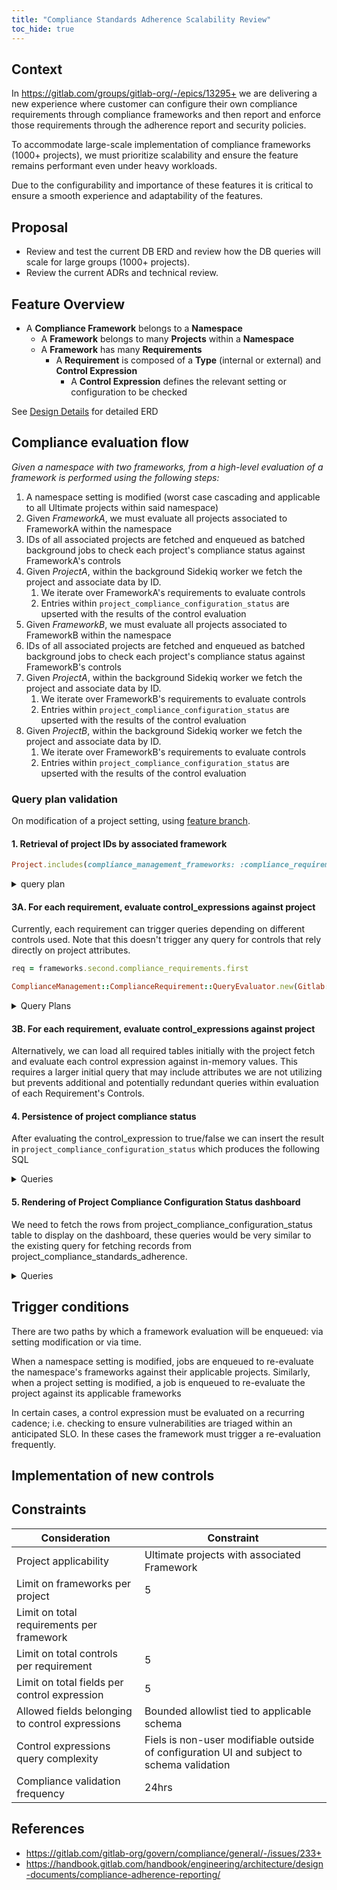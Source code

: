 ```yaml
---
title: "Compliance Standards Adherence Scalability Review"
toc_hide: true
---
```


## Context

In https://gitlab.com/groups/gitlab-org/-/epics/13295+ we are delivering a new experience where customer can configure their own compliance requirements through compliance frameworks and then report and enforce those requirements through the adherence report and security policies.

To accommodate large-scale implementation of compliance frameworks (1000+ projects), we must prioritize scalability and ensure the feature remains performant even under heavy workloads.

Due to the configurability and importance of these features it is critical to ensure a smooth experience and adaptability of the features.

## Proposal

- Review and test the current DB ERD and review how the DB queries will scale for large groups (1000+ projects).
- Review the current ADRs and technical review.

## Feature Overview

- A **Compliance Framework** belongs to a **Namespace**
  - A **Framework** belongs to many **Projects** within a **Namespace**
  - A **Framework** has many **Requirements**
    - A **Requirement** is composed of a **Type** (internal or external) and **Control Expression**
      - A **Control Expression** defines the relevant setting or configuration to be checked

See [Design Details](./_index.md#design-details) for detailed ERD

## Compliance evaluation flow

_Given a namespace with two frameworks, from a high-level evaluation of a framework is performed using the following steps:_

1. A namespace setting is modified (worst case cascading and applicable to all Ultimate projects within said namespace)
1. Given _FrameworkA_, we must evaluate all projects associated to FrameworkA within the namespace
1. IDs of all associated projects are fetched and enqueued as batched background jobs to check each project's compliance status against FrameworkA's controls
1. Given _ProjectA_, within the background Sidekiq worker we fetch the project and associate data by ID.
    1. We iterate over FrameworkA's requirements to evaluate controls
    1. Entries within `project_compliance_configuration_status` are upserted with the results of the control evaluation
1. Given _FrameworkB_, we must evaluate all projects associated to FrameworkB within the namespace
1. IDs of all associated projects are fetched and enqueued as batched background jobs to check each project's compliance status against FrameworkB's controls
1. Given _ProjectA_, within the background Sidekiq worker we fetch the project and associate data by ID.
    1. We iterate over FrameworkB's requirements to evaluate controls
    1. Entries within `project_compliance_configuration_status` are upserted with the results of the control evaluation
1. Given _ProjectB_, within the background Sidekiq worker we fetch the project and associate data by ID.
    1. We iterate over FrameworkB's requirements to evaluate controls
    1. Entries within `project_compliance_configuration_status` are upserted with the results of the control evaluation

### Query plan validation

On modification of a project setting, using [feature branch](https://gitlab.com/gitlab-org/gitlab/-/compare/master...huzaifaiftikhar1_scalability_review_custom_controls).

#### 1. Retrieval of project IDs by associated framework

```rb
Project.includes(compliance_management_frameworks: :compliance_requirements).find(project_id)
```

<details><summary>query plan</summary>

```sql
SELECT
    "projects"."id",
    "projects"."name",
    "projects"."path",
    "projects"."description",
    "projects"."created_at",
    "projects"."updated_at",
    "projects"."creator_id",
    "projects"."namespace_id",
    "projects"."last_activity_at",
    "projects"."import_url",
    "projects"."visibility_level",
    "projects"."archived",
    "projects"."avatar",
    "projects"."merge_requests_template",
    "projects"."star_count",
    "projects"."merge_requests_rebase_enabled",
    "projects"."import_type",
    "projects"."import_source",
    "projects"."approvals_before_merge",
    "projects"."reset_approvals_on_push",
    "projects"."merge_requests_ff_only_enabled",
    "projects"."issues_template",
    "projects"."mirror",
    "projects"."mirror_last_update_at",
    "projects"."mirror_last_successful_update_at",
    "projects"."mirror_user_id",
    "projects"."shared_runners_enabled",
    "projects"."runners_token",
    "projects"."build_allow_git_fetch",
    "projects"."build_timeout",
    "projects"."mirror_trigger_builds",
    "projects"."pending_delete",
    "projects"."public_builds",
    "projects"."last_repository_check_failed",
    "projects"."last_repository_check_at",
    "projects"."only_allow_merge_if_pipeline_succeeds",
    "projects"."has_external_issue_tracker",
    "projects"."repository_storage",
    "projects"."repository_read_only",
    "projects"."request_access_enabled",
    "projects"."has_external_wiki",
    "projects"."ci_config_path",
    "projects"."lfs_enabled",
    "projects"."description_html",
    "projects"."only_allow_merge_if_all_discussions_are_resolved",
    "projects"."repository_size_limit",
    "projects"."printing_merge_request_link_enabled",
    "projects"."auto_cancel_pending_pipelines",
    "projects"."service_desk_enabled",
    "projects"."cached_markdown_version",
    "projects"."delete_error",
    "projects"."last_repository_updated_at",
    "projects"."disable_overriding_approvers_per_merge_request",
    "projects"."storage_version",
    "projects"."resolve_outdated_diff_discussions",
    "projects"."remote_mirror_available_overridden",
    "projects"."only_mirror_protected_branches",
    "projects"."pull_mirror_available_overridden",
    "projects"."jobs_cache_index",
    "projects"."external_authorization_classification_label",
    "projects"."mirror_overwrites_diverged_branches",
    "projects"."pages_https_only",
    "projects"."external_webhook_token",
    "projects"."packages_enabled",
    "projects"."merge_requests_author_approval",
    "projects"."pool_repository_id",
    "projects"."runners_token_encrypted",
    "projects"."bfg_object_map",
    "projects"."detected_repository_languages",
    "projects"."merge_requests_disable_committers_approval",
    "projects"."require_password_to_approve",
    "projects"."max_pages_size",
    "projects"."max_artifacts_size",
    "projects"."pull_mirror_branch_prefix",
    "projects"."remove_source_branch_after_merge",
    "projects"."marked_for_deletion_at",
    "projects"."marked_for_deletion_by_user_id",
    "projects"."autoclose_referenced_issues",
    "projects"."suggestion_commit_message",
    "projects"."project_namespace_id",
    "projects"."hidden",
    "projects"."organization_id"
FROM
    "projects"
WHERE
    "projects"."id" = 278964
```

```plaintext
--------------------------------------------------------------------------------------------------------------------------
 Index Scan using projects_pkey on projects  (cost=0.56..3.58 rows=1 width=823) (actual time=0.039..0.040 rows=1 loops=1)
   Index Cond: (id = 278964)
   Buffers: shared hit=5
 Planning:
   Buffers: shared hit=1497
 Planning Time: 4.005 ms
 Execution Time: 0.166 ms
(7 rows)
</details>

#### 2. Retrieval of Compliance Requirements for Project's Frameworks

<details><summary>Query plan</summary>

```sql
SELECT
    "compliance_requirements".*
FROM
    "compliance_requirements"
WHERE
    "compliance_requirements"."framework_id" IN (1020460, 1020461, 1020462, 1020463, 1020464)
```

```plaintext
QUERY PLAN
--------------------------------------------------------------------------------------------------------------------------------------------------------------------
 Index Scan using u_compliance_requirements_for_framework on compliance_requirements  (cost=0.14..4.53 rows=1 width=506) (actual time=0.023..0.048 rows=25 loops=1)
   Index Cond: (framework_id = ANY ('{1020460,1020461,1020462,1020463,1020464}'::bigint[]))
   Buffers: shared hit=14
 Planning:
   Buffers: shared hit=46
 Planning Time: 0.314 ms
 Execution Time: 0.086 ms
(7 rows)
```

</details>

#### 3A. For each requirement, evaluate control_expressions against project

Currently, each requirement can trigger queries depending on different controls used. Note that this doesn't trigger any query for controls that rely directly on project attributes.

```rb
req = frameworks.second.compliance_requirements.first

ComplianceManagement::ComplianceRequirement::QueryEvaluator.new(Gitlab::Json.parse(req.control_expression), project).evaluate
```

<details><summary>Query Plans</summary>

For `at_least_two_approvals` or any other control related to approval rule

```sql
SELECT
    SUM(approvals_required)
FROM
    "approval_project_rules"
WHERE
    "approval_project_rules"."project_id" = 1
LIMIT 1
```

For `default_branch_protected`

```sql
SELECT
    "protected_branches".*
FROM (
    SELECT
        "protected_branches".*
    FROM
        "protected_branches"
    WHERE
        "protected_branches"."project_id" = 1) protected_branches
```

Fetching namespace

```sql
SELECT
    "namespaces"."id",
    "namespaces"."name",
    "namespaces"."path",
    "namespaces"."owner_id",
    "namespaces"."created_at",
    "namespaces"."updated_at",
    "namespaces"."type",
    "namespaces"."description",
    "namespaces"."avatar",
    "namespaces"."membership_lock",
    "namespaces"."share_with_group_lock",
    "namespaces"."visibility_level",
    "namespaces"."request_access_enabled",
    "namespaces"."ldap_sync_status",
    "namespaces"."ldap_sync_error",
    "namespaces"."ldap_sync_last_update_at",
    "namespaces"."ldap_sync_last_successful_update_at",
    "namespaces"."ldap_sync_last_sync_at",
    "namespaces"."description_html",
    "namespaces"."lfs_enabled",
    "namespaces"."parent_id",
    "namespaces"."shared_runners_minutes_limit",
    "namespaces"."repository_size_limit",
    "namespaces"."require_two_factor_authentication",
    "namespaces"."two_factor_grace_period",
    "namespaces"."cached_markdown_version",
    "namespaces"."project_creation_level",
    "namespaces"."runners_token",
    "namespaces"."file_template_project_id",
    "namespaces"."saml_discovery_token",
    "namespaces"."runners_token_encrypted",
    "namespaces"."custom_project_templates_group_id",
    "namespaces"."auto_devops_enabled",
    "namespaces"."extra_shared_runners_minutes_limit",
    "namespaces"."last_ci_minutes_notification_at",
    "namespaces"."last_ci_minutes_usage_notification_level",
    "namespaces"."subgroup_creation_level",
    "namespaces"."max_pages_size",
    "namespaces"."max_artifacts_size",
    "namespaces"."mentions_disabled",
    "namespaces"."default_branch_protection",
    "namespaces"."max_personal_access_token_lifetime",
    "namespaces"."push_rule_id",
    "namespaces"."shared_runners_enabled",
    "namespaces"."allow_descendants_override_disabled_shared_runners",
    "namespaces"."traversal_ids",
    "namespaces"."organization_id"
FROM
    "namespaces"
WHERE
    "namespaces"."type" = 'Group'
    AND "namespaces"."id" = 22
LIMIT 1
```

</details>

#### 3B. For each requirement, evaluate control_expressions against project

Alternatively, we can load all required tables initially with the project fetch and evaluate each control expression against in-memory values. This requires a larger initial query that may include attributes we are not utilizing but prevents additional and potentially redundant queries within evaluation of each Requirement's Controls.

#### 4. Persistence of project compliance status

After evaluating the control_expression to true/false we can insert the result in `project_compliance_configuration_status` which produces the following SQL

<details><summary>Queries</summary>

```sql
INSERT INTO "project_compliance_configuration_status" ("created_at", "updated_at", "project_id", "namespace_id", "compliance_requirement_id", "status")
    VALUES ('2024-09-27 20:28:14.097687', '2024-09-27 20:28:14.097687', 20, 31, 15, 1)
RETURNING
    "id"
```

</details>

#### 5. Rendering of Project Compliance Configuration Status dashboard

We need to fetch the rows from project_compliance_configuration_status table to display on the dashboard, these queries would be very similar to the existing query for fetching records from project_compliance_standards_adherence.

<details><summary>Queries</summary>

</details>

## Trigger conditions

There are two paths by which a framework evaluation will be enqueued: via setting modification or via time.

When a namespace setting is modified, jobs are enqueued to re-evaluate the namespace's frameworks against their applicable projects. Similarly, when a project setting is modified, a job is enqueued to re-evaluate the project against its applicable frameworks

In certain cases, a control expression must be evaluated on a recurring cadence; i.e. checking to ensure vulnerabilities are triaged within an anticipated SLO. In these cases the framework must trigger a re-evaluation frequently.

## Implementation of new controls

## Constraints

| Consideration | Constraint |
| ------ | ------ |
| Project applicability | Ultimate projects with associated Framework |
| Limit on frameworks per project | 5 |
| Limit on total requirements per framework |  |
| Limit on total controls per requirement | 5 |
| Limit on total fields per control expression | 5 |
| Allowed fields belonging to control expressions | Bounded allowlist tied to applicable schema |
| Control expressions query complexity| Fiels is non-user modifiable outside of configuration UI and subject to schema validation |
| Compliance validation frequency | 24hrs |

## References

- https://gitlab.com/gitlab-org/govern/compliance/general/-/issues/233+
- https://handbook.gitlab.com/handbook/engineering/architecture/design-documents/compliance-adherence-reporting/
